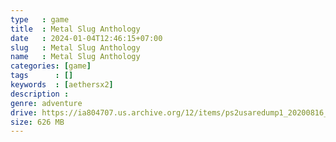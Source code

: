 ```yaml
---
type   : game
title  : Metal Slug Anthology
date   : 2024-01-04T12:46:15+07:00
slug   : Metal Slug Anthology
name   : Metal Slug Anthology
categories: [game]
tags      : []
keywords  : [aethersx2]
description :
genre: adventure
drive: https://ia804707.us.archive.org/12/items/ps2usaredump1_20200816_1458/Metal%20Slug%20Anthology.7z
size: 626 MB
---
```



